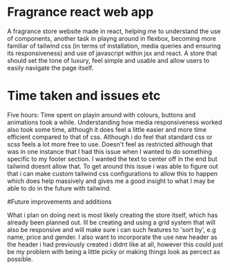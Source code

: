 # Fragrance react web app

A fragrance store website made in react, helping me to understand the use of components, another task in playng around in flexbox, becoming more familiar of tailwind css (in terms of installation, media queries and ensuring its responsiveness) and use of javascript within jsx and react. A store that should set the tone of luxury, feel simple and usable and allow users to easily navigate the page itself.

# Time taken and issues etc

Five hours:
Time spent on playin around with colours, buttons and animations took a while. Understanding how media responsiveness worked also took some time, although it does feel a little easier and more time efficient compared to that of css.
Although i do feel that standard css or scss feels a lot more free to use. Doesn't feel as restricted although that was in one instance that I had this issue when I wanted to do something specific to my footer section. I wanted the text to center off in the end but tailwind doesnt allow that. To get around this issue i was able to figure out that i can make custom tailwind css configurations to allow this to happen which does help massively and gives me a good insight to what I may be able to do in the future with tailwind. 

#Future improvements and additions

What i plan on doing next is most likely creating the store itself, which has already been planned out. Ill be creating and using a grid system that will also be responsive and will make sure i can such features to 'sort by', e.g name, price and gender. I also want to incorporate the use new header as the header i had previously created i didnt like at all, however this could just be my problem with being a little picky or making things look as percect as possible.